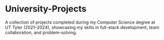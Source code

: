 # University-Projects
A collection of projects completed during my Computer Science degree at UT Tyler (2021–2024), showcasing my skills in full-stack development, team collaboration, and problem-solving.
